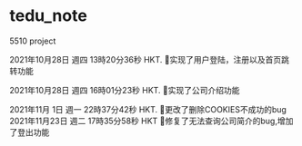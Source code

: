 # tedu_note
5510 project


2021年10月28日 週四 13時20分36秒 HKT.     🐑实现了用户登陆，注册以及首页跳转功能

2021年10月28日 週四 16時01分23秒 HKT.     🐑实现了公司介绍功能

2021年11月 1日 週一 22時37分42秒 HKT.     🐑更改了删除COOKIES不成功的bug
2021年11月23日 週二 17時35分58秒 HKT      🐑修复了无法查询公司简介的bug,增加了登出功能
